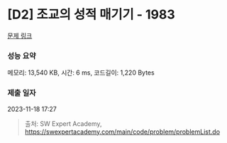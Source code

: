 # [D2] 조교의 성적 매기기 - 1983 

[문제 링크](https://swexpertacademy.com/main/code/problem/problemDetail.do?contestProbId=AV5PwGK6AcIDFAUq) 

### 성능 요약

메모리: 13,540 KB, 시간: 6 ms, 코드길이: 1,220 Bytes

### 제출 일자

2023-11-18 17:27



> 출처: SW Expert Academy, https://swexpertacademy.com/main/code/problem/problemList.do